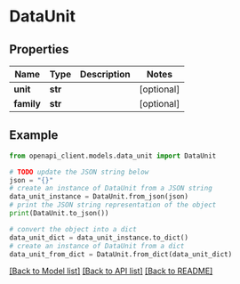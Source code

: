 # DataUnit


## Properties

Name | Type | Description | Notes
------------ | ------------- | ------------- | -------------
**unit** | **str** |  | [optional] 
**family** | **str** |  | [optional] 

## Example

```python
from openapi_client.models.data_unit import DataUnit

# TODO update the JSON string below
json = "{}"
# create an instance of DataUnit from a JSON string
data_unit_instance = DataUnit.from_json(json)
# print the JSON string representation of the object
print(DataUnit.to_json())

# convert the object into a dict
data_unit_dict = data_unit_instance.to_dict()
# create an instance of DataUnit from a dict
data_unit_from_dict = DataUnit.from_dict(data_unit_dict)
```
[[Back to Model list]](../README.md#documentation-for-models) [[Back to API list]](../README.md#documentation-for-api-endpoints) [[Back to README]](../README.md)


